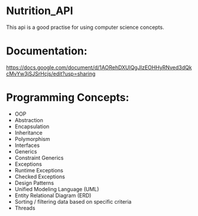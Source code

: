 # Nutrition_API
This api is a good practise for using computer science concepts.

# Documentation:
https://docs.google.com/document/d/1AORehDXUlQgJIzEOHHyRNved3dQkcMvYw3jSJSrHcjs/edit?usp=sharing

# Programming Concepts:
- OOP 
- Abstraction
- Encapsulation
- Inheritance 
- Polymorphism
- Interfaces
- Generics
- Constraint Generics
- Exceptions
- Runtime Exceptions
- Checked Exceptions
- Design Patterns
- Unified Modeling Language (UML)
- Entity Relational Diagram (ERD)
- Sorting / filtering data based on specific criteria 
- Threads
